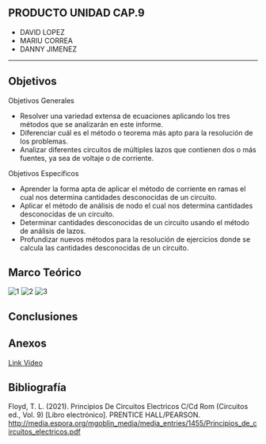 
## PRODUCTO UNIDAD CAP.9
- DAVID LOPEZ
- MARIU CORREA
- DANNY JIMENEZ

---------------------------------------------

## Objetivos

Objetivos Generales

- Resolver una variedad extensa de ecuaciones aplicando los tres métodos que se analizarán en este informe.
- Diferenciar cuál es el método o teorema más apto para la resolución de los problemas.
- Analizar diferentes circuitos de múltiples lazos que contienen dos o más fuentes, ya sea de voltaje o de corriente.

Objetivos Específicos

- Aprender la forma apta de aplicar el método de corriente en ramas el cual nos determina cantidades desconocidas de un circuito.
- Aplicar el método de análisis de nodo el cual nos determina cantidades desconocidas de un circuito.
- Determinar cantidades desconocidas de un circuito usando el método de análisis de lazos.
- Profundizar nuevos métodos para la resolución de ejercicios donde se calcula las cantidades desconocidas de un circuito.

## Marco Teórico 
![1](https://user-images.githubusercontent.com/76136049/104145800-6cc54700-5396-11eb-8ba7-0b165aacb5ad.png)
![2](https://user-images.githubusercontent.com/76136049/104145797-6c2cb080-5396-11eb-9a60-f1daea5e31d9.png)
![3](https://user-images.githubusercontent.com/76136049/104145799-6cc54700-5396-11eb-8944-7e543357ce90.png)


##  Conclusiones 


## Anexos 

[Link Video](https://www.youtube.com/watch?v=gM3nKqke5yE "Link Video")


##  Bibliografía 
Floyd, T. L. (2021). Principios De Circuitos Electricos C/Cd Rom (Circuitos ed., Vol. 9) [Libro electrónico]. PRENTICE HALL/PEARSON. http://media.espora.org/mgoblin_media/media_entries/1455/Principios_de_circuitos_electricos.pdf


